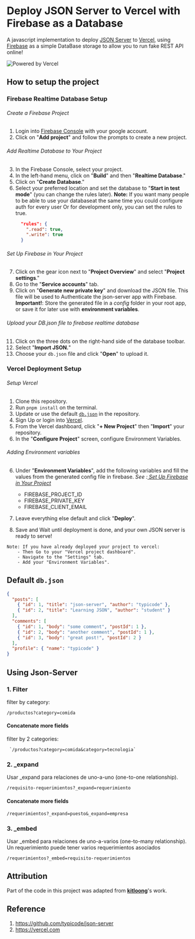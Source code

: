 # Deploy JSON Server to Vercel with Firebase as a Database

A javascript implementation to deploy [JSON Server](https://github.com/typicode/json-server) to [Vercel](https://vercel.com), using [Firebase](https://console.firebase.google.com/) as a simple DataBase storage to allow you to run fake REST API online!

![Powered by Vercel](https://images.ctfassets.net/e5382hct74si/78Olo8EZRdUlcDUFQvnzG7/fa4cdb6dc04c40fceac194134788a0e2/1618983297-powered-by-vercel.svg)

## How to setup the project


### Firebase Realtime Database Setup

###### Create a Firebase Project
1. Login into [Firebase Console](https://console.firebase.google.com/) with your google account.
2. Click on "**Add project**" and follow the prompts to create a new project.

###### Add Realtime Database to Your Project

3. In the Firebase Console, select your project.
4. In the left-hand menu, click on "**Build**" and then "**Realtime Database**."
5. Click on "**Create Database**."
6. Select your preferred location and set the database to "**Start in test mode**" (you can change the rules later).
**Note:** If you want many people to be able to use your databaseat the same time you could configure auth for every user Or for development only, you can set the rules to true.
    ```json
      "rules": {
        ".read": true,
        ".write": true
      }
    ```

###### Set Up Firebase in Your Project

7. Click on the gear icon next to "**Project Overview**" and select "**Project settings**."
8. Go to the "**Service accounts**" tab.
9. Click on "**Generate new private key**" and download the JSON file. This file will be used to Authenticate the json-server app with Firebase.
**Important!**: Store the generated file in a *config* folder in your root app, or save it for later use with **environment variables**.

###### Upload your DB.json file to firebase realtime database

11. Click on the three dots on the right-hand side of the database toolbar.
12. Select "**Import JSON.**"
13. Choose your `db.json` file and click "**Open**" to upload it.

### Vercel Deployment Setup

###### Setup Vercel
1. Clone this repository.
2. Run `pnpm install` on the terminal.
2. Update or use the default [`db.json`](./db.json) in the repository.
3. Sign Up or login into [Vercel](https://vercel.com).
4. From the Vercel dashboard, click "**+ New Project**" then "**Import**" your repository.
5. In the "**Configure Project**" screen, configure Environment Variables. 

###### Adding Environment variables
6. Under "**Environment Variables**", add the following variables and fill the values from the generated config file in firebase. *See :[ Set Up Firebase in Your Project](#set-up-firebase-in-your-project)*
    - FIREBASE_PROJECT_ID
    - FIREBASE_PRIVATE_KEY
    - FIREBASE_CLIENT_EMAIL

7. Leave everything else default and click "**Deploy**".
8. Save and Wait until deployment is done, and your own JSON server is ready to serve!
```
Note: If you have already deployed your project to vercel:
    - Then Go to your "Vercel project dashboard".
    - Navigate to the "Settings" tab.
    - Add your "Environment Variables".

```
## Default `db.json`

```json
{
  "posts": [
    { "id": 1, "title": "json-server", "author": "typicode" },
    { "id": 2, "title": "Learning JSON", "author": "student" }
  ],
  "comments": [
    { "id": 1, "body": "some comment", "postId": 1 },
    { "id": 2, "body": "another comment", "postId": 1 },
    { "id": 3, "body": "great post!", "postId": 2 }
  ],
  "profile": { "name": "typicode" }
}
```

##  Using Json-Server

### 1. Filter 
filter by category:

    /productos?category=comida
 #### Concatenate more fields
filter by 2 categories:

     `/productos?category=comida&category=tecnologia`

### 2. _expand
Usar _expand para relaciones de uno-a-uno (one-to-one relationship).

    /requisito-requerimientos?_expand=requerimiento

#### Concatenate more fields
    /requerimientos?_expand=puesto&_expand=empresa

### 3. _embed
Usar _embed para relaciones de uno-a-varios (one-to-many relationship). Un requerimiento puede  tener varios requerimientos asociados

    /requerimientos?_embed=requisito-requerimientos

## Attribution

Part of the code in this project was adapted from **[kitloong](https://github.com/kitloong/json-server-vercel)**'s work.
## Reference

1. https://github.com/typicode/json-server
2. https://vercel.com


